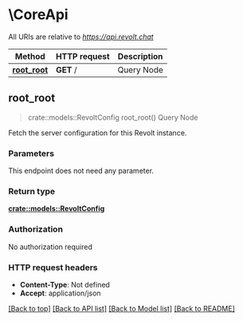 # \CoreApi

All URIs are relative to *https://api.revolt.chat*

Method | HTTP request | Description
------------- | ------------- | -------------
[**root_root**](CoreApi.md#root_root) | **GET** / | Query Node



## root_root

> crate::models::RevoltConfig root_root()
Query Node

Fetch the server configuration for this Revolt instance.

### Parameters

This endpoint does not need any parameter.

### Return type

[**crate::models::RevoltConfig**](RevoltConfig.md)

### Authorization

No authorization required

### HTTP request headers

- **Content-Type**: Not defined
- **Accept**: application/json

[[Back to top]](#) [[Back to API list]](../README.md#documentation-for-api-endpoints) [[Back to Model list]](../README.md#documentation-for-models) [[Back to README]](../README.md)

